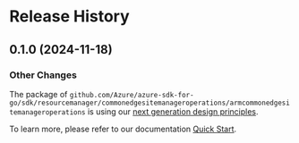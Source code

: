 # Release History

## 0.1.0 (2024-11-18)
### Other Changes

The package of `github.com/Azure/azure-sdk-for-go/sdk/resourcemanager/commonedgesitemanageroperations/armcommonedgesitemanageroperations` is using our [next generation design principles](https://azure.github.io/azure-sdk/general_introduction.html).

To learn more, please refer to our documentation [Quick Start](https://aka.ms/azsdk/go/mgmt).